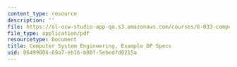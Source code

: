 ```yaml
---
content_type: resource
description: ''
file: https://ol-ocw-studio-app-qa.s3.amazonaws.com/courses/6-033-computer-system-engineering-spring-2018/0649980669a7eb16b00f5ebedfd0215a_MIT6_033S18dp-2017.pdf
file_type: application/pdf
resourcetype: Document
title: Computer System Engineering, Example DP Specs
uid: 06499806-69a7-eb16-b00f-5ebedfd0215a
---
```

